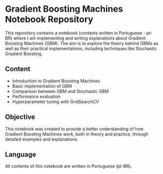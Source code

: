 # Gradient Boosting Machines Notebook Repository

This repository contains a notebook (contents written in Portuguese - pt-BR) where I am implementing and writing explanations about Gradient Boosting Machines (GBM). The aim is to explore the theory behind GBMs as well as their practical implementations, including techniques like Stochastic Gradient Boosting.

## Content

- Introduction to Gradient Boosting Machines
- Basic implementation of GBM
- Comparison between GBM and Stochastic GBM
- Performance evaluation
- Hyperparameter tuning with GridSearchCV

## Objective

This notebook was created to provide a better understanding of how Gradient Boosting Machines work, both in theory and practice, through detailed examples and explanations.

## Language

All contents of this notebook are written in Portuguese (pt-BR).

